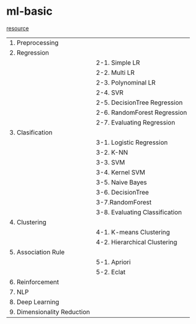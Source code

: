 # ml-basic

[resource](https://www.superdatascience.com/pages/machine-learning)

|                             |                                |
| --------------------------- | ------------------------------ |
| 1. Preprocessing            |                                |
| 2. Regression               |                                |
|                             | 2-1. Simple LR                 |
|                             | 2-2. Multi LR                  |
|                             | 2-3. Polynominal LR            |
|                             | 2-4. SVR                       |
|                             | 2-5. DecisionTree Regression   |
|                             | 2-6. RandomForest Regression   |
|                             | 2-7. Evaluating Regression     |
| 3. Clasification            |                                |
|                             | 3-1. Logistic Regression       |
|                             | 3-2. K-NN                      |
|                             | 3-3. SVM                       |
|                             | 3-4. Kernel SVM                |
|                             | 3-5. Naive Bayes               |
|                             | 3-6. DecisionTree              |
|                             | 3-7.RandomForest               |
|                             | 3-8. Evaluating Classification |
| 4. Clustering               |                                |
|                             | 4-1. K-means Clustering        |
|                             | 4-2. Hierarchical Clustering   |
| 5. Association Rule         |                                |
|                             | 5-1. Apriori                   |
|                             | 5-2. Eclat                     |
| 6. Reinforcement            |                                |
| 7. NLP                      |                                |
| 8. Deep Learning            |                                |
| 9. Dimensionality Reduction |                                |
